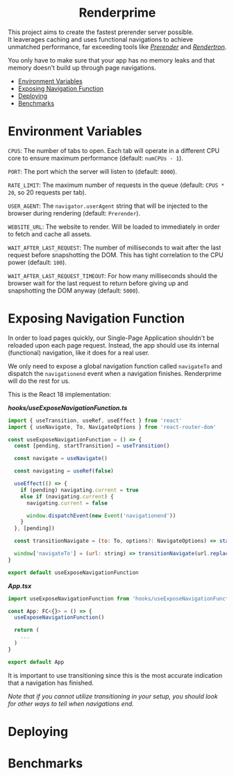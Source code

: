 <h1 align="center">Renderprime</h1>

This project aims to create the fastest prerender server possible.
<br>
It leaverages caching and uses functional navigations to achieve unmatched performance, far exceeding tools like _[Prerender](https://github.com/prerender/prerender)_ and _[Rendertron](https://github.com/GoogleChrome/rendertron)_.

You only have to make sure that your app has no memory leaks and that memory doesn't build up through page navigations.

- [Environment Variables](#environment-variables)
- [Exposing Navigation Function](#exposing-navigation-function)
- [Deploying](#deploying)
- [Benchmarks](#benchmarks)

# Environment Variables

`CPUS`: The number of tabs to open. Each tab will operate in a different CPU core to ensure maximum performance (default: `numCPUs - 1`).

`PORT`: The port which the server will listen to (default: `8000`).

`RATE_LIMIT`: The maximum number of requests in the queue (default: `CPUS * 20`, so 20 requests per tab).

`USER_AGENT`: The `navigator.userAgent` string that will be injected to the browser during rendering (default: `Prerender`).

`WEBSITE_URL`: The website to render. Will be loaded to immediately in order to fetch and cache all assets.

`WAIT_AFTER_LAST_REQUEST`: The number of milliseconds to wait after the last request before snapshotting the DOM. This has tight correlation to the CPU power (default: `100`).

`WAIT_AFTER_LAST_REQUEST_TIMEOUT`: For how many milliseconds should the browser wait for the last request to return before giving up and snapshotting the DOM anyway (default: `5000`).

# Exposing Navigation Function

In order to load pages quickly, our Single-Page Application shouldn't be reloaded upon each page request. Instead, the app should use its internal (functional) navigation, like it does for a real user.

We only need to expose a global navigation function called `navigateTo` and dispatch the `navigationend` event when a navigation finishes. Renderprime will do the rest for us.

This is the React 18 implementation:

_**hooks/useExposeNavigationFunction.ts**_

```js
import { useTransition, useRef, useEffect } from 'react'
import { useNavigate, To, NavigateOptions } from 'react-router-dom'

const useExposeNavigationFunction = () => {
  const [pending, startTransition] = useTransition()

  const navigate = useNavigate()

  const navigating = useRef(false)

  useEffect(() => {
    if (pending) navigating.current = true
    else if (navigating.current) {
      navigating.current = false

      window.dispatchEvent(new Event('navigationend'))
    }
  }, [pending])

  const transitionNavigate = (to: To, options?: NavigateOptions) => startTransition(() => navigate(to, options))

  window['navigateTo'] = (url: string) => transitionNavigate(url.replace(window.location.origin, ''), { replace: true })
}

export default useExposeNavigationFunction
```

_**App.tsx**_

```js
import useExposeNavigationFunction from 'hooks/useExposeNavigationFunction'

const App: FC<{}> = () => {
  useExposeNavigationFunction()

  return (
    ...
  )
}

export default App
```

It is important to use transitioning since this is the most accurate indication that a navigation has finished.

_Note that if you cannot utilize transitioning in your setup, you should look for other ways to tell when navigations end._

# Deploying

# Benchmarks
